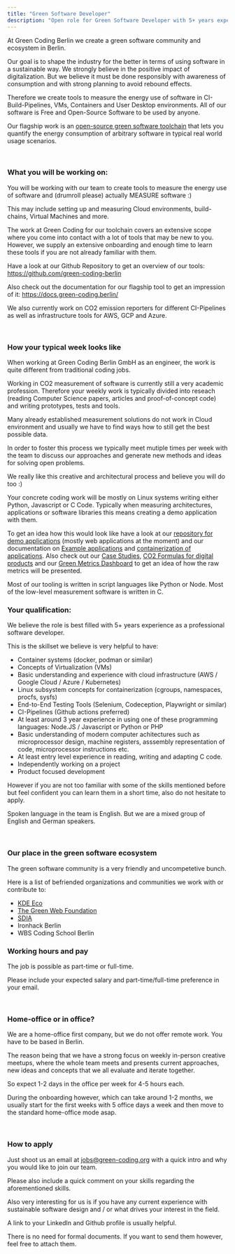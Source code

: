 ```yaml
---
title: "Green Software Developer"
description: "Open role for Green Software Developer with 5+ years experience at Green Coding Berlin GmbH to work on sustainable software."
---
```


At Green Coding Berlin we create a green software community and ecosystem in Berlin.

Our goal is to shape the industry for the better in terms of using software in a sustainable way.
We strongly believe in the positive impact of digitalization. But we believe it must be done responsibly with awareness of consumption and with strong planning to avoid rebound effects.

Therefore we create tools to measure the energy use of software in CI-Build-Pipelines, VMs, Containers and User Desktop environments.
All of our software is Free and Open-Source Software to be used by anyone.

Our flagship work is an [open-source green software toolchain](https://github.com/green-coding-berlin/green-metrics-tool) that lets you quantify the energy consumption of arbitrary software in typical real world usage scenarios.

&nbsp;

### What you will be working on:
You will be working with our team to create tools to measure the energy use of software and (drumroll please) actually MEASURE software :)

This may include setting up and measuring Cloud environments, build-chains, Virtual Machines and more.

The work at Green Coding for our toolchain covers an extensive scope where you come into contact with a lot of tools that may be new to you. However, we supply an extensive onboarding and enough time to learn these tools if you are not already familiar with them.

Have a look at our Github Repository to get an overview of our tools: https://github.com/green-coding-berlin

Also check out the documentation for our flagship tool to get an impression of it: https://docs.green-coding.berlin/

We also currently work on CO2 emission reporters for different CI-Pipelines as well as infrastructure tools for AWS, GCP and Azure.

&nbsp;

### How your typical week looks like

When working at Green Coding Berlin GmbH as an engineer, the work is quite different from traditional coding jobs.

Working in CO2 measurement of software is currently still a very academic profession. Therefore your weekly work is typically divided into reseach (reading Computer Science papers, articles and proof-of-concept code) and writing prototypes, tests and tools.

Many already established measurement solutions do not work in Cloud environment and usually we have to find ways how to still get the best possible data.

In order to foster this process we typically meet mutiple times per week with the team to discuss our approaches and generate new methods and ideas for solving open problems.

We really like this creative and architectural process and believe you will do too :)

Your concrete coding work will be mostly on Linux systems writing either Python, Javascript or C Code.
Typically when measuring architectures, applications or software libraries this means creating a demo application with them.

To get an idea how this would look like have a look at our [repository for demo applications](https://github.com/green-coding-berlin/example-applications) (mostly web applications at the moment) and our documentation on [Example applications](https://docs.green-coding.berlin/docs/prologue/example-applications/) and [containerization of applications](https://docs.green-coding.berlin/docs/measuring/containerizing-applications/).
Also check out our [Case Studies](https://www.green-coding.berlin/case-studies), [CO2 Formulas for digital products](https://www.green-coding.berlin/co2-formulas) and our [Green Metrics Dashboard](https://metrics.green-coding.berlin) to get an idea of how the raw metrics will be presented.

Most of our tooling is written in script languages like Python or Node. Most of the low-level measurement software is written in C.


### Your qualification:

We believe the role is best filled with 5+ years experience as a professional software developer.

This is the skillset we believe is very helpful to have:
- Container systems (docker, podman or similar)
- Concepts of Virtualization (VMs)
- Basic understanding and experience with cloud infrastructure (AWS / Google Cloud / Azure / Kubernetes)
- Linux subsystem concepts for containerization (cgroups, namespaces, procfs, sysfs)
- End-to-End Testing Tools (Selenium, Codeception, Playwright or similar)
- CI-Pipelines (Github actions preferred)
- At least around 3 year experience in using one of these programming languages: Node.JS / Javascript or Python or PHP
- Basic understanding of modern computer achitectures such as microprocessor design, machine registers, asssembly representation of code, microprocessor instructions etc.
- At least entry level experience in reading, writing and adapting C code.
- Independently working on a project
- Product focused development

However if you are not too familiar with some of the skills mentioned before but feel confident you
can learn them in a short time, also do not hesitate to apply.

Spoken language in the team is English. But we are a mixed group of English and German speakers.

&nbsp;

### Our place in the green software ecosystem

The green software community is a very friendly and uncompetetive bunch.

Here is a list of befriended organizations and communities we work with or contribute to:
- [KDE Eco](https://eco.kde.org/)
- [The Green Web Foundation](https://www.thegreenwebfoundation.org/)
- [SDIA](https://sdialliance.org)
- Ironhack Berlin
- WBS Coding School Berlin

### Working hours and pay

The job is possible as part-time or full-time.

Please include your expected salary and part-time/full-time preference in your email.

&nbsp;

### Home-office or in office?
We are a home-office first company, but we do not offer remote work. You have to be based in Berlin.

The reason being that we have a strong focus on weekly in-person creative meetups, where the whole team meets and presents
current approaches, new ideas and concepts that we all evaluate and iterate together.

So expect 1-2 days in the office per week for 4-5 hours each.

During the onboarding however, which can take around 1-2 months, we usually start for the first weeks with 5 office days a week and then move
 to the standard home-office mode asap.

&nbsp;

### How to apply
Just shoot us an email at jobs@green-coding.org with a quick intro and why you would like to join our team.

Please also include a quick comment on your skills regarding the aforementioned skills.

Also very interesting for us is if you have any current experience with sustainable software design and / or what drives your interest in the field.

A link to your LinkedIn and Github profile is usually helpful.


There is no need for formal documents. If you want to send them however, feel free to attach them.
